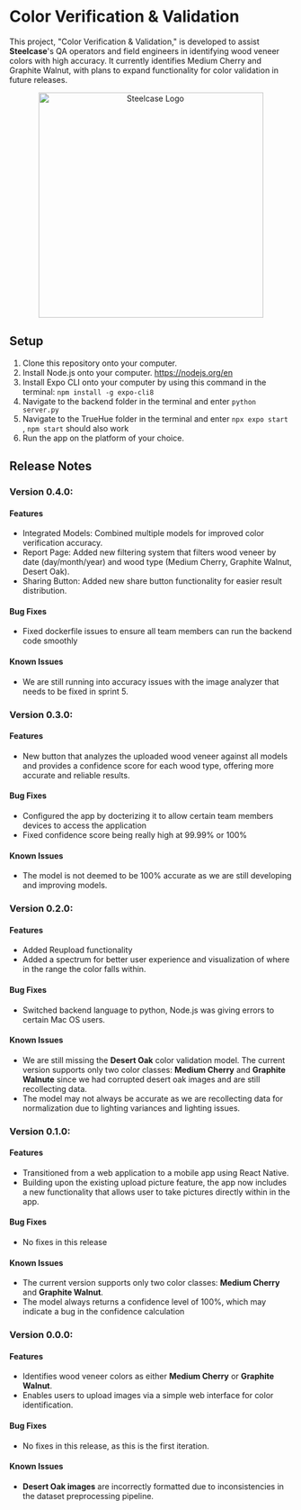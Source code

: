 # Color Verification & Validation
This project, "Color Verification & Validation," is developed to assist **Steelcase**'s QA operators and field engineers in identifying wood veneer colors with high accuracy. It currently identifies Medium Cherry and Graphite Walnut, with plans to expand functionality for color validation in future releases.

<p align="center">
<img src="image.png" alt="Steelcase Logo" width="400">
</p>

## Setup
 1. Clone this repository onto your computer.
 2. Install Node.js onto your computer. https://nodejs.org/en
 3. Install Expo CLI onto your computer by using this command in the terminal: ```npm install -g expo-cli8```
 4. Navigate to the backend folder in the terminal and enter ```python server.py```
 5. Navigate to the TrueHue folder in the terminal and enter ```npx expo start``` , ```npm start``` should also work
 6. Run the app on the platform of your choice. 

## Release Notes

### Version 0.4.0:

#### Features
* Integrated Models: Combined multiple models for improved color verification accuracy.
* Report Page: Added new filtering system that filters wood veneer by date (day/month/year) and wood type (Medium Cherry, Graphite Walnut, Desert Oak).
* Sharing Button: Added new share button functionality for easier result distribution.

#### Bug Fixes
- Fixed dockerfile issues to ensure all team members can run the backend code smoothly

#### **Known Issues**
- We are still running into accuracy issues with the image analyzer that needs to be fixed in sprint 5.

### Version 0.3.0:

#### Features
* New button that analyzes the uploaded wood veneer against all models and provides a confidence score for each wood type, offering more accurate and reliable results.

#### Bug Fixes
- Configured the app by docterizing it to allow certain team members devices to access the application
- Fixed confidence score being really high at 99.99% or 100% 

#### **Known Issues**
- The model is not deemed to be 100% accurate as we are still developing and improving models.

### Version 0.2.0:

#### Features
* Added Reupload functionality
* Added a spectrum for better user experience and visualization of where in the range the color falls within.

#### Bug Fixes
* Switched backend language to python, Node.js was giving errors to certain Mac OS users.

#### **Known Issues**
- We are still missing the **Desert Oak** color validation model. The current version supports only two color classes: **Medium Cherry** and **Graphite Walnute** since we had corrupted desert oak images and are still recollecting data.
- The model may not always be accurate as we are recollecting data for normalization due to lighting variances and lighting issues.

### Version 0.1.0:


#### Features
* Transitioned from a web application to a mobile app using React Native.
* Building upon the existing upload picture feature, the app now includes a new functionality that allows user to take pictures directly within in the app.

#### Bug Fixes
* No fixes in this release

#### **Known Issues**
- The current version supports only two color classes: **Medium Cherry** and **Graphite Walnut**.
- The model always returns a confidence level of 100%, which may indicate a bug in the confidence calculation

### Version 0.0.0:

#### **Features**
- Identifies wood veneer colors as either **Medium Cherry** or **Graphite Walnut**.
- Enables users to upload images via a simple web interface for color identification.

#### **Bug Fixes**
- No fixes in this release, as this is the first iteration.

#### **Known Issues**
- **Desert Oak images** are incorrectly formatted due to inconsistencies in the dataset preprocessing pipeline.
